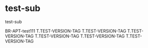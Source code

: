 # test-sub
test-sub






BR-APT-test111
T.TEST-VERSION-TAG
T.TEST-VERSION-TAG
T.TEST-VERSION-TAG
T.TEST-VERSION-TAG
T.TEST-VERSION-TAG
T.TEST-VERSION-TAG
